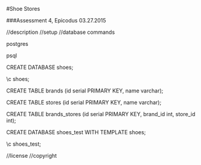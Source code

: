 #Shoe Stores

###Assessment 4, Epicodus 03.27.2015

//description
//setup
//database commands

postgres

psql

CREATE DATABASE shoes;

\c shoes;

CREATE TABLE brands (id serial PRIMARY KEY, name varchar);

CREATE TABLE stores (id serial PRIMARY KEY, name varchar);

CREATE TABLE brands_stores (id serial PRIMARY KEY, brand_id int, store_id int);

CREATE DATABASE shoes_test WITH TEMPLATE shoes;

\c shoes_test;

//license
//copyright
